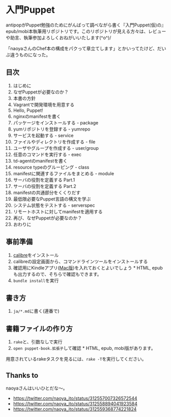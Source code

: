 # 入門Puppet

antipopがPuppet勉強のためにがんばって調べながら書く『入門Puppet(仮)の』epub/mobi本執筆用リポジトリです。このリポジトリが見える方々は、レビューや助言、執筆参加よろしくおねがいいたします(^o^)/

「naoyaさんのChef本の構成をパクって章立てします」とかいってたけど、だいぶ違うものになった。

## 目次

  1.  はじめに
  2.  なぜPuppetが必要なのか？
  3.  本書の方針
  4.  Vagrantで開発環境を用意する
  5.  Hello, Puppet!
  6.  nginxのmanifestを書く
  7.  パッケージをインストールする - package
  8.  yumリポジトリを登録する - yumrepo
  9.  サービスを起動する - service
  10. ファイルやディレクトリを作成する - file
  11. ユーザやグループを作成する - user/group
  12. 任意のコマンドを実行する - exec
  13. td-agentのmanifestを書く
  14. resource typeのグルーピング - class
  15. manifestに関連するファイルをまとめる - module
  16. サーバの役割を定義する Part.1
  17. サーバの役割を定義する Part.2
  18. manifestの共通部分をくくりだす
  19. 最低限必要なPuppet言語の構文を学ぶ
  20. システム状態をテストする - serverspec
  21. リモートホストに対してmanifestを適用する
  22. 再び、なぜPuppetが必要なのか？
  23. おわりに

## 事前準備

  1. [calibre](http://calibre-ebook.com/)をインストール
  2. calibreの設定画面から、コマンドラインツールをインストールする
  3. 確認用にKindleアプリ([Mac版](http://www.amazon.com/gp/feature.html?ie=UTF8&docId=1000464931))を入れておくとよいでしょう
    * HTML, epubも出力するので、そちらで確認もできます。
  4. `bundle install`を実行

## 書き方

  1. `ja/*.md`に書く(連番で)

## 書籍ファイルの作り方

  1. `rake`と、引数なしで実行
  2. `open puppet-book.拡張子`して確認
    * HTML, epub, mobi版があります。

用意されているrakeタスクを見るには、`rake -T`を実行してください。

## Thanks to

naoyaさんはいいひとだな〜。

  * https://twitter.com/naoya_ito/status/312557007326572544
  * https://twitter.com/naoya_ito/status/312558894041923584
  * https://twitter.com/naoya_ito/status/312559368774221824
